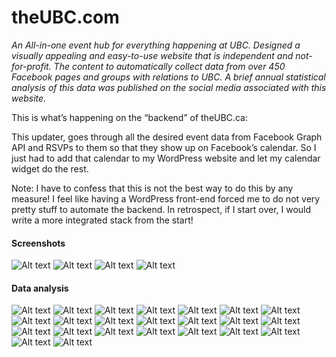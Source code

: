 # theUBC.com

*An All-in-one event hub for everything happening at UBC. Designed a visually appealing and easy-to-use website that is independent and not-for-profit. The content to automatically collect data from over 450 Facebook pages and groups with relations to UBC. A brief annual statistical analysis of this data was published on the social media associated with this website.*

This is what’s happening on the “backend” of theUBC.ca:

This updater, goes through all the desired event data from Facebook Graph API and RSVPs to them so that they show up on Facebook’s calendar. So I just had to add that calendar to my WordPress website and let my calendar widget do the rest.

Note: I have to confess that this is not the best way to do this by any measure! I feel like having a WordPress front-end forced me to do not very pretty stuff to automate the backend. In retrospect, if I start over, I would write a more integrated stack from the start!


#### Screenshots
![Alt text](TheUBC.ca_Home_Page.jpg "Home Page")
![Alt text](TheUBC.ca_Home_Page_2.jpg "Home Page 2")
![Alt text](TheUBC.ca_Calendar.jpg "Calendar")
![Alt text](TheUBC.ca_Event_Details.jpg "Event Details")

#### Data analysis
![Alt text](Analysis/1.jpg)
![Alt text](Analysis/2.jpg)
![Alt text](Analysis/3.jpg)
![Alt text](Analysis/4.jpg)
![Alt text](Analysis/5.jpg)
![Alt text](Analysis/6.jpg)
![Alt text](Analysis/7.jpg)
![Alt text](Analysis/8.jpg)
![Alt text](Analysis/9.jpg)
![Alt text](Analysis/10.jpg)
![Alt text](Analysis/11.jpg)
![Alt text](Analysis/12.jpg)
![Alt text](Analysis/13.jpg)
![Alt text](Analysis/14.jpg)
![Alt text](Analysis/15.jpg)
![Alt text](Analysis/16.jpg)
![Alt text](Analysis/17.jpg)
![Alt text](Analysis/18.jpg)
![Alt text](Analysis/19.jpg)
![Alt text](Analysis/20.jpg)
![Alt text](Analysis/21.jpg)
![Alt text](Analysis/22.jpg)
![Alt text](Analysis/23.jpg)



